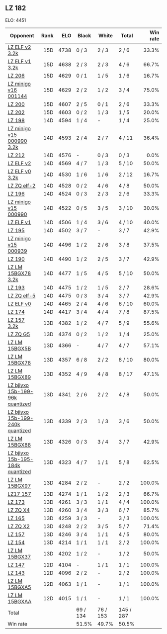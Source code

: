 ## LZ 182 ##

ELO: 4451

Opponent | Rank | ELO | Black | White | Total | Win rate
---------|-----:|----:|-------|-------|-------|-------:
[LZ ELF v2 3.2k](LZ%20ELF%20v2%203.2k.md) | 15D | 4738 | 0 / 3 | 2 / 3 | 2 / 6 | 33.3%
[LZ ELF v1 3.2k](LZ%20ELF%20v1%203.2k.md) | 15D | 4638 | 2 / 3 | 2 / 3 | 4 / 6 | 66.7%
[LZ 206](LZ%20206.md) | 15D | 4629 | 0 / 1 | 1 / 5 | 1 / 6 | 16.7%
[LZ minigo v16 001144](LZ%20minigo%20v16%20001144.md) | 15D | 4629 | 2 / 2 | 1 / 2 | 3 / 4 | 75.0%
[LZ 200](LZ%20200.md) | 15D | 4607 | 2 / 5 | 0 / 1 | 2 / 6 | 33.3%
[LZ 202](LZ%20202.md) | 15D | 4603 | 0 / 2 | 1 / 3 | 1 / 5 | 20.0%
[LZ 198](LZ%20198.md) | 14D | 4594 | 1 / 4 | - | 1 / 4 | 25.0%
[LZ minigo v15 000990 3.2k](LZ%20minigo%20v15%20000990%203.2k.md) | 14D | 4593 | 2 / 4 | 2 / 7 | 4 / 11 | 36.4%
[LZ 212](LZ%20212.md) | 14D | 4576 | - | 0 / 3 | 0 / 3 | 0.0%
[LZ ELF v2](LZ%20ELF%20v2.md) | 14D | 4569 | 4 / 7 | 1 / 3 | 5 / 10 | 50.0%
[LZ ELF v0 3.2k](LZ%20ELF%20v0%203.2k.md) | 14D | 4530 | 1 / 6 | 1 / 6 | 2 / 12 | 16.7%
[LZ ZQ elf-2](LZ%20ZQ%20elf-2.md) | 14D | 4528 | 0 / 2 | 4 / 6 | 4 / 8 | 50.0%
[LZ 196](LZ%20196.md) | 14D | 4524 | 0 / 3 | 2 / 3 | 2 / 6 | 33.3%
[LZ minigo v15 000990](LZ%20minigo%20v15%20000990.md) | 14D | 4522 | 0 / 5 | 3 / 5 | 3 / 10 | 30.0%
[LZ ELF v1](LZ%20ELF%20v1.md) | 14D | 4506 | 1 / 4 | 3 / 6 | 4 / 10 | 40.0%
[LZ 195](LZ%20195.md) | 14D | 4502 | 3 / 7 | - | 3 / 7 | 42.9%
[LZ minigo v15 000939](LZ%20minigo%20v15%20000939.md) | 14D | 4496 | 1 / 2 | 2 / 6 | 3 / 8 | 37.5%
[LZ 190](LZ%20190.md) | 14D | 4490 | 1 / 2 | 2 / 5 | 3 / 7 | 42.9%
[LZ LM 15BGX78 3.2k](LZ%20LM%2015BGX78%203.2k.md) | 14D | 4477 | 1 / 5 | 4 / 5 | 5 / 10 | 50.0%
[LZ 193](LZ%20193.md) | 14D | 4475 | 1 / 2 | 1 / 5 | 2 / 7 | 28.6%
[LZ ZQ elf-5](LZ%20ZQ%20elf-5.md) | 14D | 4475 | 0 / 3 | 3 / 4 | 3 / 7 | 42.9%
[LZ ELF v0](LZ%20ELF%20v0.md) | 14D | 4465 | 2 / 4 | 4 / 6 | 6 / 10 | 60.0%
[LZ 174](LZ%20174.md) | 14D | 4417 | 3 / 4 | 4 / 4 | 7 / 8 | 87.5%
[LZ 157 3.2k](LZ%20157%203.2k.md) | 13D | 4382 | 1 / 2 | 4 / 7 | 5 / 9 | 55.6%
[LZ ZQ G5](LZ%20ZQ%20G5.md) | 13D | 4374 | 0 / 2 | 1 / 2 | 1 / 4 | 25.0%
[LZ LM 15BGX5B](LZ%20LM%2015BGX5B.md) | 13D | 4366 | - | 4 / 7 | 4 / 7 | 57.1%
[LZ LM 15BGX78](LZ%20LM%2015BGX78.md) | 13D | 4357 | 6 / 8 | 2 / 2 | 8 / 10 | 80.0%
[LZ LM 15BGX89](LZ%20LM%2015BGX89.md) | 13D | 4352 | 4 / 9 | 4 / 8 | 8 / 17 | 47.1%
[LZ bjiyxo 15b-199-96k quantized](LZ%20bjiyxo%2015b-199-96k%20quantized.md) | 13D | 4341 | 2 / 6 | 2 / 2 | 4 / 8 | 50.0%
[LZ bjiyxo 15b-199-240k quantized](LZ%20bjiyxo%2015b-199-240k%20quantized.md) | 13D | 4339 | 2 / 3 | 1 / 3 | 3 / 6 | 50.0%
[LZ LM 15BGX88](LZ%20LM%2015BGX88.md) | 13D | 4326 | 0 / 3 | 3 / 4 | 3 / 7 | 42.9%
[LZ bjiyxo 15b-195-184k quantized](LZ%20bjiyxo%2015b-195-184k%20quantized.md) | 13D | 4323 | 4 / 7 | 1 / 1 | 5 / 8 | 62.5%
[LZ LM 15BGX97](LZ%20LM%2015BGX97.md) | 13D | 4284 | 2 / 2 | - | 2 / 2 | 100.0%
[LZ17 157](LZ17%20157.md) | 13D | 4274 | 1 / 1 | 1 / 2 | 2 / 3 | 66.7%
[LZ 173](LZ%20173.md) | 13D | 4261 | 3 / 3 | 1 / 1 | 4 / 4 | 100.0%
[LZ ZQ X4](LZ%20ZQ%20X4.md) | 13D | 4260 | 3 / 4 | 3 / 3 | 6 / 7 | 85.7%
[LZ 165](LZ%20165.md) | 13D | 4259 | 3 / 3 | - | 3 / 3 | 100.0%
[LZ ZQ X2](LZ%20ZQ%20X2.md) | 13D | 4248 | 2 / 2 | 3 / 5 | 5 / 7 | 71.4%
[LZ 157](LZ%20157.md) | 13D | 4246 | 3 / 4 | 1 / 1 | 4 / 5 | 80.0%
[LZ 154](LZ%20154.md) | 13D | 4214 | 1 / 1 | 1 / 1 | 2 / 2 | 100.0%
[LZ LM 15BGX37](LZ%20LM%2015BGX37.md) | 13D | 4202 | 1 / 2 | - | 1 / 2 | 50.0%
[LZ 147](LZ%20147.md) | 12D | 4104 | - | 1 / 1 | 1 / 1 | 100.0%
[LZ 143](LZ%20143.md) | 12D | 4096 | 2 / 2 | - | 2 / 2 | 100.0%
[LZ LM 15BGXA5](LZ%20LM%2015BGXA5.md) | 12D | 4063 | 1 / 1 | - | 1 / 1 | 100.0%
[LZ LM 15BGXAA](LZ%20LM%2015BGXAA.md) | 12D | 4015 | 1 / 1 | - | 1 / 1 | 100.0%
Total | | | 69 / 134 | 76 / 153 | 145 / 287 | 
Win rate| | | 51.5% | 49.7% | 50.5% | 

